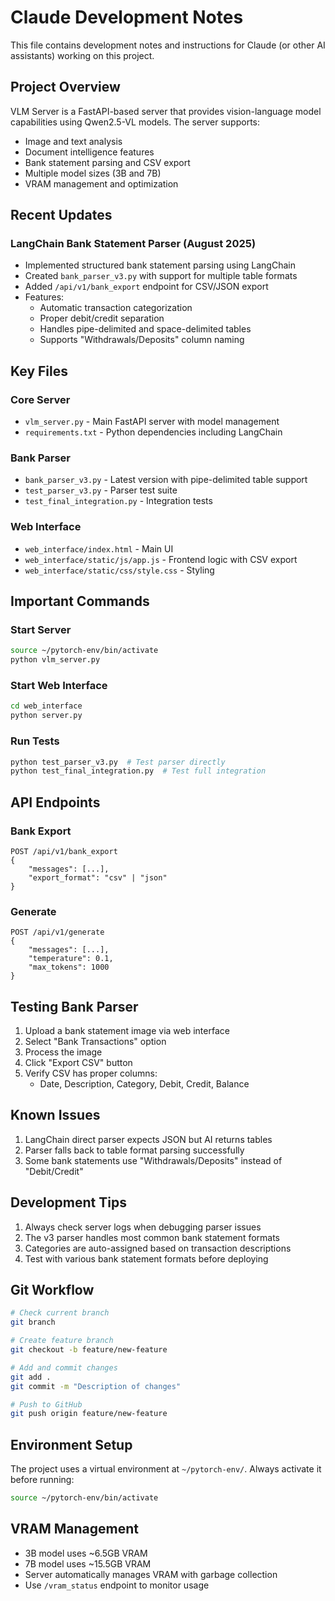 # Claude Development Notes

This file contains development notes and instructions for Claude (or other AI assistants) working on this project.

## Project Overview

VLM Server is a FastAPI-based server that provides vision-language model capabilities using Qwen2.5-VL models. The server supports:
- Image and text analysis
- Document intelligence features
- Bank statement parsing and CSV export
- Multiple model sizes (3B and 7B)
- VRAM management and optimization

## Recent Updates

### LangChain Bank Statement Parser (August 2025)
- Implemented structured bank statement parsing using LangChain
- Created `bank_parser_v3.py` with support for multiple table formats
- Added `/api/v1/bank_export` endpoint for CSV/JSON export
- Features:
  - Automatic transaction categorization
  - Proper debit/credit separation
  - Handles pipe-delimited and space-delimited tables
  - Supports "Withdrawals/Deposits" column naming

## Key Files

### Core Server
- `vlm_server.py` - Main FastAPI server with model management
- `requirements.txt` - Python dependencies including LangChain

### Bank Parser
- `bank_parser_v3.py` - Latest version with pipe-delimited table support
- `test_parser_v3.py` - Parser test suite
- `test_final_integration.py` - Integration tests

### Web Interface
- `web_interface/index.html` - Main UI
- `web_interface/static/js/app.js` - Frontend logic with CSV export
- `web_interface/static/css/style.css` - Styling

## Important Commands

### Start Server
```bash
source ~/pytorch-env/bin/activate
python vlm_server.py
```

### Start Web Interface
```bash
cd web_interface
python server.py
```

### Run Tests
```bash
python test_parser_v3.py  # Test parser directly
python test_final_integration.py  # Test full integration
```

## API Endpoints

### Bank Export
```
POST /api/v1/bank_export
{
    "messages": [...],
    "export_format": "csv" | "json"
}
```

### Generate
```
POST /api/v1/generate
{
    "messages": [...],
    "temperature": 0.1,
    "max_tokens": 1000
}
```

## Testing Bank Parser

1. Upload a bank statement image via web interface
2. Select "Bank Transactions" option
3. Process the image
4. Click "Export CSV" button
5. Verify CSV has proper columns:
   - Date, Description, Category, Debit, Credit, Balance

## Known Issues

1. LangChain direct parser expects JSON but AI returns tables
2. Parser falls back to table format parsing successfully
3. Some bank statements use "Withdrawals/Deposits" instead of "Debit/Credit"

## Development Tips

1. Always check server logs when debugging parser issues
2. The v3 parser handles most common bank statement formats
3. Categories are auto-assigned based on transaction descriptions
4. Test with various bank statement formats before deploying

## Git Workflow

```bash
# Check current branch
git branch

# Create feature branch
git checkout -b feature/new-feature

# Add and commit changes
git add .
git commit -m "Description of changes"

# Push to GitHub
git push origin feature/new-feature
```

## Environment Setup

The project uses a virtual environment at `~/pytorch-env/`. Always activate it before running:
```bash
source ~/pytorch-env/bin/activate
```

## VRAM Management

- 3B model uses ~6.5GB VRAM
- 7B model uses ~15.5GB VRAM
- Server automatically manages VRAM with garbage collection
- Use `/vram_status` endpoint to monitor usage